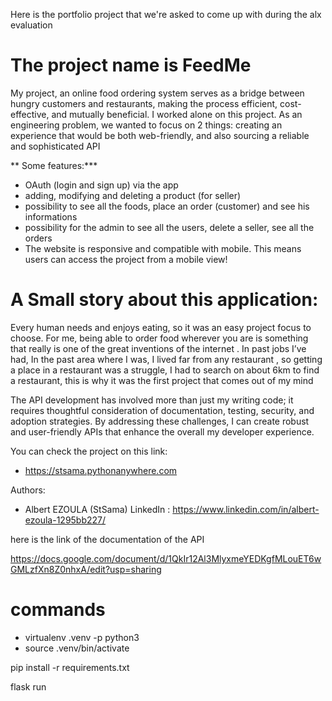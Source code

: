 Here is the portfolio project that we're asked to come up with during the alx evaluation


# The project name is FeedMe

My project, an online food ordering system serves as a bridge between hungry customers and restaurants, making the process efficient, cost-effective, and mutually beneficial. I worked alone on this project. As an engineering problem, we wanted to focus on 2 things: creating an experience that would be both web-friendly, and also sourcing a reliable and sophisticated API


** Some features:***
- OAuth (login and sign up) via the app
- adding, modifying and deleting a product (for seller)
- possibility to see all the foods, place an order (customer) and see his informations
- possibility for the admin to see all the users, delete a seller,  see all the orders
- The website is responsive and compatible with mobile. This means users can access the project from a mobile view!


# A Small story about this application:
Every human needs and  enjoys eating, so it was an easy project focus to choose. For me, being able to order food wherever you are is something that really is one of the great inventions of the  internet . In past jobs I’ve had, In the past area where I was, I lived far from any restaurant , so  getting a place in a restaurant was a struggle,  I had to search on about  6km to find a restaurant, this is why it was the first project that comes out of my mind



The API development has involved more than just my writing code; it requires thoughtful consideration of documentation, testing, security, and adoption strategies. By addressing these challenges, I can create robust and user-friendly APIs that enhance the overall my developer experience.


 You can check the project on this link:
 - https://stsama.pythonanywhere.com

Authors:
- Albert EZOULA (StSama) LinkedIn : https://www.linkedin.com/in/albert-ezoula-1295bb227/

here is the link of the documentation of the API

https://docs.google.com/document/d/1QkIr12Al3MlyxmeYEDKgfMLouET6wGMLzfXn8Z0nhxA/edit?usp=sharing

# commands
- virtualenv .venv -p python3
- source .venv/bin/activate

pip install -r requirements.txt

flask run